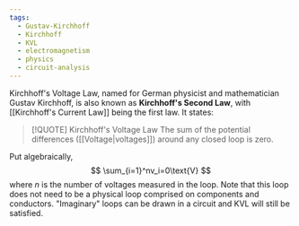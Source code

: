 ```yaml
---
tags:
  - Gustav-Kirchhoff
  - Kirchhoff
  - KVL
  - electromagnetism
  - physics
  - circuit-analysis
---
```

Kirchhoff's Voltage Law, named for German physicist and mathematician Gustav Kirchhoff, is also known as **Kirchhoff's Second Law**, with [[Kirchhoff's Current Law]] being the first law. It states:

> [!QUOTE] Kirchhoff's Voltage Law
> The sum of the potential differences ([[Voltage|voltages]]) around any closed loop is zero.

Put algebraically,
$$
	\sum_{i=1}^nv_i=0\text{V}
$$
where $n$ is the number of voltages measured in the loop. Note that this loop does not need to be a physical loop comprised on components and conductors. "Imaginary" loops can be drawn in a circuit and KVL will still be satisfied.
